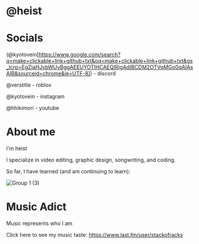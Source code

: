 # @heist

# Socials
(@kyotovein[https://www.google.com/search?q=make+clickable+link+github+txt&oq=make+clickable+link+github+txt&gs_lcrp=EgZjaHJvbWUyBggAEEUYOTIHCAEQIRigAdIBCDM2OTVqMGo0qAIAsAIB&sourceid=chrome&ie=UTF-8]) - discord

@verstitle - roblox

@kyotovein - instagram

@hhikimori - youtube


# About me
I'm heist

I specialize in video editing, graphic design, songwriting, and coding.

So far, I have learned (and am continuing to learn):




![Group 1 (3)](https://github.com/heistrunsyou/heistrunsyou/assets/154766120/54f1dab0-9d11-43b9-9c02-9a2a38a5abc2)

# Music Adict

Music represents who I am

Click here to see my music taste:
https://www.last.fm/user/stackofracks
